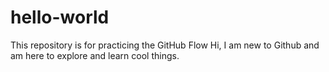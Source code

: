 # hello-world
This repository is for practicing the GitHub Flow
Hi, I am new to Github and am here to explore and learn cool things.
